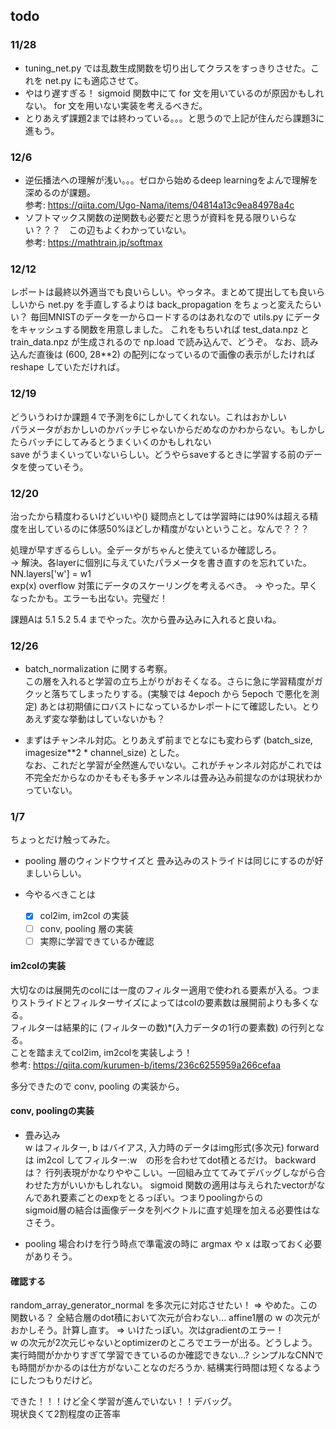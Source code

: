 ## todo
### 11/28
- tuning_net.py では乱数生成関数を切り出してクラスをすっきりさせた。これを net.py にも適応させて。 
- やはり遅すぎる！ sigmoid 関数中にて for 文を用いているのが原因かもしれない。 for 文を用いない実装を考えるべきだ。
- とりあえず課題2までは終わっている。。。と思うので上記が住んだら課題3に進もう。

### 12/6
- 逆伝播法への理解が浅い。。。ゼロから始めるdeep learningをよんで理解を深めるのが課題。  
参考: https://qiita.com/Ugo-Nama/items/04814a13c9ea84978a4c
- ソフトマックス関数の逆関数も必要だと思うが資料を見る限りいらない？？？　この辺もよくわかっていない。  
参考: https://mathtrain.jp/softmax

### 12/12
レポートは最終以外適当でも良いらしい。やっタネ。まとめて提出しても良いらしいから net.py を手直しするよりは back_propagation をちょっと変えたらいい？
毎回MNISTのデータを一からロードするのはあれなので utils.py にデータをキャッシュする関数を用意しました。
これをもちいれば test_data.npz と train_data.npz が生成されるので np.load で読み込んで、どうぞ。
なお、読み込んだ直後は (600, 28**2) の配列になっているので画像の表示がしたければ reshape していただければ。

### 12/19
どういうわけか課題４で予測を6にしかしてくれない。これはおかしい  
パラメータがおかしいのかバッチじゃないからだめなのかわからない。もしかしたらバッチにしてみるとうまくいくのかもしれない  
save がうまくいっていないらしい。どうやらsaveするときに学習する前のデータを使っていそう。

### 12/20
治ったから精度わるいけどいいや()
疑問点としては学習時には90%は超える精度を出しているのに体感50%ほどしか精度がないということ。なんで？？？

処理が早すぎるらしい。全データがちゃんと使えているか確認しろ。  
-> 解決。各layerに個別に与えていたパラメータを書き直すのを忘れていた。NN.layers['w'] = w1  
exp(x) overflow 対策にデータのスケーリングを考えるべき。
-> やった。早くなったかも。エラーも出ない。完璧だ！

課題Aは 5.1 5.2 5.4 までやった。次から畳み込みに入れると良いね。

### 12/26
- batch_normalization に関する考察。  
この層を入れると学習の立ち上がりがおそくなる。さらに急に学習精度がガクッと落ちてしまったりする。(実験では 4epoch から 5epoch で悪化を測定) 
あとは初期値にロバストになっているかレポートにて確認したい。とりあえず変な挙動はしていないかも？

- まずはチャンネル対応。とりあえず前までとなにも変わらず (batch_size, imagesize**2 * channel_size) とした。  
なお、これだと学習が全然進んでいない。これがチャンネル対応がこれでは不完全だからなのかそもそも多チャンネルは畳み込み前提なのかは現状わかっていない。

### 1/7
ちょっとだけ触ってみた。
- pooling 層のウィンドウサイズと 畳み込みのストライドは同じにするのが好ましいらしい。

- 今やるべきことは
  - [x] col2im, im2col の実装
  - [ ] conv, pooling 層の実装
  - [ ] 実際に学習できているか確認

#### im2colの実装
大切なのは展開先のcolには一度のフィルター適用で使われる要素が入る。つまりストライドとフィルターサイズによってはcolの要素数は展開前よりも多くなる。  
フィルターは結果的に (フィルターの数)*(入力データの1行の要素数) の行列となる。  
ことを踏まえてcol2im, im2colを実装しよう！  
参考: https://qiita.com/kurumen-b/items/236c6255959a266cefaa  

多分できたので conv, pooling の実装から。

#### conv, poolingの実装
- 畳み込み  
w はフィルター, b はバイアス, 入力時のデータはimg形式(多次元)
forward は im2col してフィルター:w　の形を合わせてdot積とるだけ。
backward は？
行列表現がかなりややこしい。一回組み立ててみてデバッグしながら合わせた方がいいかもしれない。
sigmoid 関数の適用は与えられたvectorがなんであれ要素ごとのexpをとるっぽい。つまりpoolingからの  
sigmoid層の結合は画像データを列ベクトルに直す処理を加える必要性はなさそう。

- pooling
場合わけを行う時点で準電波の時に argmax や x は取っておく必要がありそう。

#### 確認する
random_array_generator_normal を多次元に対応させたい！ => やめた。この関数いる？
全結合層のdot積において次元が合わない... 
affine1層の w の次元がおかしそう。計算し直す。 => いけたっぽい。次はgradientのエラー！  
w の次元が2次元じゃないとoptimizerのところでエラーが出る。どうしよう。  
実行時間がかかりすぎて学習できているのか確認できない...? シンプルなCNNでも時間がかかるのは仕方がないことなのだろうか. 
結構実行時間は短くなるようにしたつもりだけど。

できた！！！けど全く学習が進んでいない！！デバッグ。  
現状良くて2割程度の正答率


